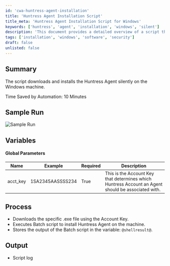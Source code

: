 ```yaml
---
id: 'cwa-huntress-agent-installation'
title: 'Huntress Agent Installation Script'
title_meta: 'Huntress Agent Installation Script for Windows'
keywords: ['huntress', 'agent', 'installation', 'windows', 'silent']
description: 'This document provides a detailed overview of a script that downloads and installs the Huntress Agent silently on a Windows machine, saving significant time through automation. It includes global parameters, process steps, and sample output.'
tags: ['installation', 'windows', 'software', 'security']
draft: false
unlisted: false
---
```

## Summary

The script downloads and installs the Huntress Agent silently on the Windows machine.

Time Saved by Automation: 10 Minutes

## Sample Run

![Sample Run](..\..\..\static\img\Huntress-Agent-Install---Download\image_1.png)

## Variables

#### Global Parameters

| Name      | Example              | Required | Description                                                                                     |
|-----------|----------------------|----------|-------------------------------------------------------------------------------------------------|
| acct_key  | 1SA2345AASSSS234     | True     | This is the Account Key that determines which Huntress Account an Agent should be associated with. |

## Process

- Downloads the specific .exe file using the Account Key.
- Executes Batch script to install Huntress Agent on the machine.
- Stores the output of the Batch script in the variable: `@shellresult@`.

## Output

- Script log



